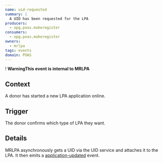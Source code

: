 ```yaml
---
name: uid-requested
summary: |
  A UID has been requested for the LPA
producers:
  - opg.poas.makeregister
consumers:
  - opg.poas.makeregister
owners:
  - mrlpa
tags: events
domain: POAS
---
```


<div class="govuk-warning-text">
  <span class="govuk-warning-text__icon" aria-hidden="true">!</span>
  <strong class="govuk-warning-text__text">
    <span class="govuk-visually-hidden">Warning</span>This event is internal to MRLPA</strong></div>

## Context

A donor has started a new LPA application online.

## Trigger

The donor confirms which type of LPA they want.

## Details

MRLPA asynchronously gets a UID via the UID service and attaches it to the LPA. It then emits a [application-updated](../application-updated) event.
